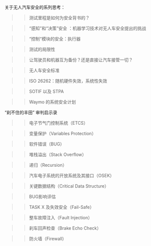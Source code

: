 

关于无人汽车安全的系列思考：

>> 测试里程是如何为安全背书的？

>> “感知”和“决策”安全 ：机器学习技术对无人车安全提出的挑战

>> “控制“模块的安全：执行器

>> 测试的局限性

>> 让驾驶员和机器互为备份？还是直接让汽车接管一切？

>> 无人车安全标准

>> ISO 26262：随机硬件失效，系统性失效

>> SOTIF 以及 STPA

>> Waymo 的系统安全计划



“刹不住的丰田” 审判启示录

>> 电子节气门控制系统（ETCS）

>> 变量保护（Variables Protection）

>> 软件错误（BUG）

>> 堆栈溢出（Stack Overflow）

>> 递归（Recursion）

>> 汽车电子系统的开放系统及其接口（OSEK）

>> 关键数据结构（Critical Data Structure）

>> BUG影响评估

>> TASK X 及失效安全（Fail-Safe）

>> 整车故障注入（Fault Injection）

>> 刹车回声检查（Brake Echo Check）

>> 防火墙（Firewall）

















